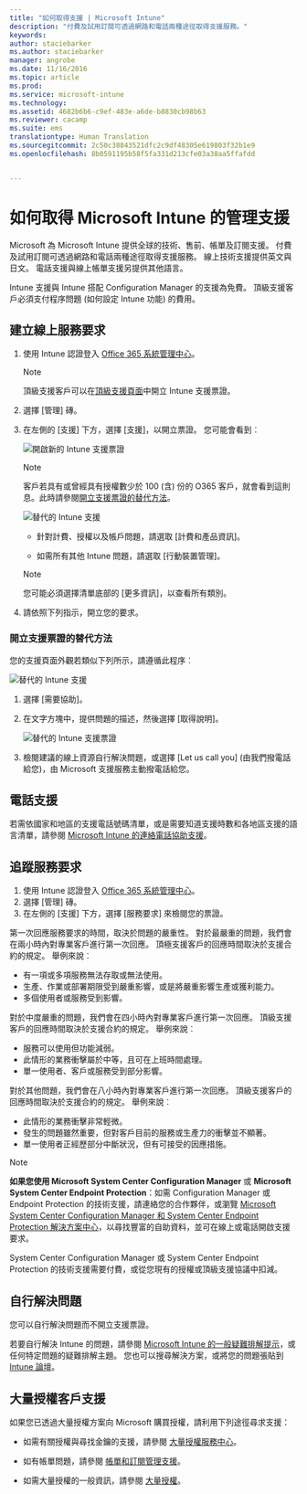 ```yaml
---
title: "如何取得支援 | Microsoft Intune"
description: "付費及試用訂閱可透過網路和電話兩種途徑取得支援服務。"
keywords: 
author: staciebarker
ms.author: staciebarker
manager: angrobe
ms.date: 11/16/2016
ms.topic: article
ms.prod: 
ms.service: microsoft-intune
ms.technology: 
ms.assetid: 4682b6b6-c9ef-483e-a6de-b8830cb98b63
ms.reviewer: cacamp
ms.suite: ems
translationtype: Human Translation
ms.sourcegitcommit: 2c50c38843521dfc2c9df48305e619803f32b1e9
ms.openlocfilehash: 8b0591195b58f5fa331d213cfe03a38aa5ffafdd


---
```


# <a name="how-to-get-admin-support-for-microsoft-intune"></a>如何取得 Microsoft Intune 的管理支援

Microsoft 為 Microsoft Intune 提供全球的技術、售前、帳單及訂閱支援。 付費及試用訂閱可透過網路和電話兩種途徑取得支援服務。 線上技術支援提供英文與日文。 電話支援與線上帳單支援另提供其他語言。

Intune 支援與 Intune 搭配 Configuration Manager 的支援為免費。 頂級支援客戶必須支付程序問題 (如何設定 Intune 功能) 的費用。

## <a name="create-an-online-service-request"></a>建立線上服務要求

1.  使用 Intune 認證登入 [Office 365 系統管理中心](https://portal.office.com)。 
    >[!NOTE]
    >
    >頂級支援客戶可以在[頂級支援頁面](https://support.microsoft.com/en-us/premier/contacts)中開立 Intune 支援票證。

2.  選擇 [管理] 磚。
3.  在左側的 [支援] 下方，選擇 [支援]，以開立票證。 您可能會看到︰

    ![開啟新的 Intune 支援票證](../media/support-open-ticket.png)

    >[!NOTE]
    >
    >  客戶若具有或曾經具有授權數少於 100 (含) 份的 O365 客戶，就會看到這則息。此時請參閱[開立支援票證的替代方法](#alternate-method-to-open-a-support-ticket)。
    >  
    > ![替代的 Intune 支援](../media/alternate-support-ui.png)

    -   針對計費、授權以及帳戶問題，請選取 [計費和產品資訊]。

    -   如需所有其他 Intune 問題，請選取 [行動裝置管理]。

    > [!NOTE]
    > 您可能必須選擇清單底部的 [更多資訊]，以查看所有類別。

3.  請依照下列指示，開立您的要求。 

### <a name="alternate-method-to-open-a-support-ticket"></a>開立支援票證的替代方法

您的支援頁面外觀若類似下列所示，請遵循此程序︰

![替代的 Intune 支援](../media/alternate-support-ui.png)


1. 選擇 [需要協助]。
2. 在文字方塊中，提供問題的描述，然後選擇 [取得說明]。

    ![替代的 Intune 支援票證](../media/support-need-help.png)

3. 檢閱建議的線上資源自行解決問題，或選擇 [Let us call you] (由我們撥電話給您)，由 Microsoft 支援服務主動撥電話給您。

## <a name="support-by-phone"></a>電話支援
若需依國家和地區的支援電話號碼清單，或是需要知道支援時數和各地區支援的語言清單，請參閱 [Microsoft Intune 的連絡電話協助支援](contact-assisted-phone-support-for-microsoft-intune.md)。

## <a name="track-your-service-requests"></a>追蹤服務要求
1.  使用 Intune 認證登入 [Office 365 系統管理中心](https://portal.office.com)。 
2.  選擇 [管理] 磚。
3.  在左側的 [支援] 下方，選擇 [服務要求] 來檢閱您的票證。 

第一次回應服務要求的時間，取決於問題的嚴重性。 對於最嚴重的問題，我們會在兩小時內對專業客戶進行第一次回應。 頂極支援客戶的回應時間取決於支援合約的規定。 舉例來說︰

- 有一項或多項服務無法存取或無法使用。 
- 生產、作業或部署期限受到嚴重影響，或是將嚴重影響生產或獲利能力。 
- 多個使用者或服務受到影響。

對於中度嚴重的問題，我們會在四小時內對專業客戶進行第一次回應。 頂級支援客戶的回應時間取決於支援合約的規定。  舉例來說︰

- 服務可以使用但功能減弱。 
- 此情形的業務衝擊屬於中等，且可在上班時間處理。 
- 單一使用者、客戶或服務受到部分影響。

對於其他問題，我們會在八小時內對專業客戶進行第一次回應。 頂級支援客戶的回應時間取決於支援合約的規定。  舉例來說︰

- 此情形的業務衝擊非常輕微。 
- 發生的問題雖然重要，但對客戶目前的服務或生產力的衝擊並不顯著。 
- 單一使用者正經歷部分中斷狀況，但有可接受的因應措施。

> [!NOTE]
> **如果您使用 Microsoft System Center Configuration Manager** 或 **Microsoft System Center Endpoint Protection**：如需 Configuration Manager 或 Endpoint Protection 的技術支援，請連絡您的合作夥伴，或瀏覽 [Microsoft System Center Configuration Manager 和 System Center Endpoint Protection 解決方案中心](http://www.microsoft.com/en-us/server-cloud/products/system-center-2012-r2/resources.aspx)，以尋找豐富的自助資料，並可在線上或電話開啟支援要求。
>
> System Center Configuration Manager 或 System Center Endpoint Protection 的技術支援需要付費，或從您現有的授權或頂級支援協議中扣減。

## <a name="self-help"></a>自行解決問題

您可以自行解決問題而不開立支援票證。

若要自行解決 Intune 的問題，請參閱 [Microsoft Intune 的一般疑難排解提示](general-troubleshooting-tips-for-microsoft-intune.md)，或任何特定問題的疑難排解主題。 您也可以搜尋解決方案，或將您的問題張貼到 [Intune 論壇](https://social.technet.microsoft.com/Forums/en-US/home?forum=microsoftintuneprod)。 

## <a name="support-for-volume-licensing-customers"></a>大量授權客戶支援
如果您已透過大量授權方案向 Microsoft 購買授權，請利用下列途徑尋求支援：

-   如需有關授權與尋找金鑰的支援，請參閱 [大量授權服務中心](http://go.microsoft.com/fwlink/p/?LinkID=282016)。

-   如有帳單問題，請參閱 [帳單和訂閱管理支援](http://support.microsoft.com/oas/default.aspx?prid=15371)。

-   如需大量授權的一般資訊，請參閱 [大量授權](http://go.microsoft.com/fwlink/p/?LinkID=282015)。



<!--HONumber=Nov16_HO3-->



